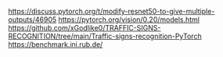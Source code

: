 https://discuss.pytorch.org/t/modify-resnet50-to-give-multiple-outputs/46905
https://pytorch.org/vision/0.20/models.html
https://github.com/xGodlike0/TRAFFIC-SIGNS-RECOGNITION/tree/main/Traffic-signs-recognition-PyTorch
https://benchmark.ini.rub.de/
